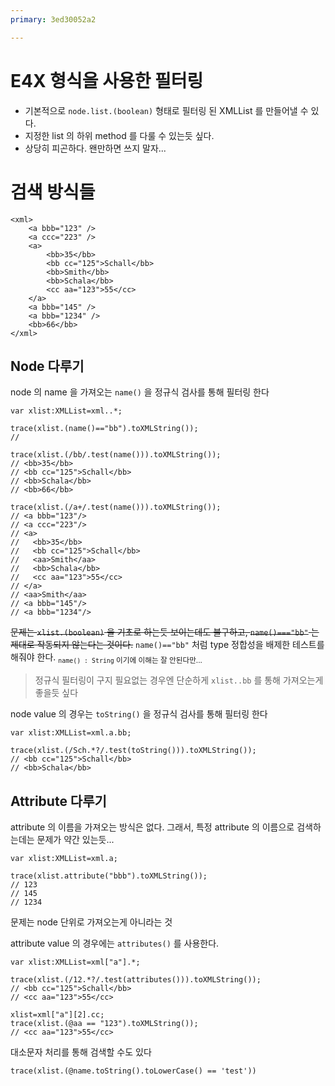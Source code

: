 ```yaml
---
primary: 3ed30052a2

---
```


# E4X 형식을 사용한 필터링

- 기본적으로 `node.list.(boolean)` 형태로 필터링 된 XMLList 를 만들어낼 수 있다.
- 지정한 list 의 하위 method 를 다룰 수 있는듯 싶다.
- 상당히 피곤하다. 왠만하면 쓰지 말자...

# 검색 방식들

	<xml>
		<a bbb="123" />
		<a ccc="223" />
		<a>
			<bb>35</bb>
			<bb cc="125">Schall</bb>
			<bb>Smith</bb>
			<bb>Schala</bb>
			<cc aa="123">55</cc>
		</a>
		<a bbb="145" />
		<a bbb="1234" />
		<bb>66</bb>
	</xml>

## Node 다루기

node 의 name 을 가져오는 `name()` 을 정규식 검사를 통해 필터링 한다

	var xlist:XMLList=xml..*;
	
	trace(xlist.(name()=="bb").toXMLString());
	// 

	trace(xlist.(/bb/.test(name())).toXMLString());
	// <bb>35</bb>
	// <bb cc="125">Schall</bb>
	// <bb>Schala</bb>
	// <bb>66</bb>
	
	trace(xlist.(/a+/.test(name())).toXMLString());
	// <a bbb="123"/>
	// <a ccc="223"/>
	// <a>
	//   <bb>35</bb>
	//   <bb cc="125">Schall</bb>
	//   <aa>Smith</aa>
	//   <bb>Schala</bb>
	//   <cc aa="123">55</cc>
	// </a>
	// <aa>Smith</aa>
	// <a bbb="145"/>
	// <a bbb="1234"/>

<del>문제는 `xlist.(boolean)` 을 기초로 하는듯 보이는데도 불구하고, `name()==="bb"` 는 제대로 작동되지 않는다는 것이다.</del> `name()=="bb"` 처럼 type 정합성을 배제한 테스트를 해줘야 한다. <sub>`name() : String` 이기에 이해는 잘 안된다만...</sub>

> 정규식 필터링이 구지 필요없는 경우엔
> 단순하게 `xlist..bb` 를 통해 가져오는게 좋을듯 싶다

node value 의 경우는 `toString()` 을 정규식 검사를 통해 필터링 한다 
	
	var xlist:XMLList=xml.a.bb;
	
	trace(xlist.(/Sch.*?/.test(toString())).toXMLString());
	// <bb cc="125">Schall</bb>
	// <bb>Schala</bb>

## Attribute 다루기

attribute 의 이름을 가져오는 방식은 없다. 그래서, 특정 attribute 의 이름으로 검색하는데는 문제가 약간 있는듯...

	var xlist:XMLList=xml.a;
	
	trace(xlist.attribute("bbb").toXMLString());
	// 123
	// 145
	// 1234
	
문제는 node 단위로 가져오는게 아니라는 것

attribute value 의 경우에는 `attributes()` 를 사용한다.

	var xlist:XMLList=xml["a"].*;
	
	trace(xlist.(/12.*?/.test(attributes())).toXMLString());
	// <bb cc="125">Schall</bb>
	// <cc aa="123">55</cc>
	
	xlist=xml["a"][2].cc;
	trace(xlist.(@aa == "123").toXMLString());
	// <cc aa="123">55</cc>
	
대소문자 처리를 통해 검색할 수도 있다

	trace(xlist.(@name.toString().toLowerCase() == 'test'))


